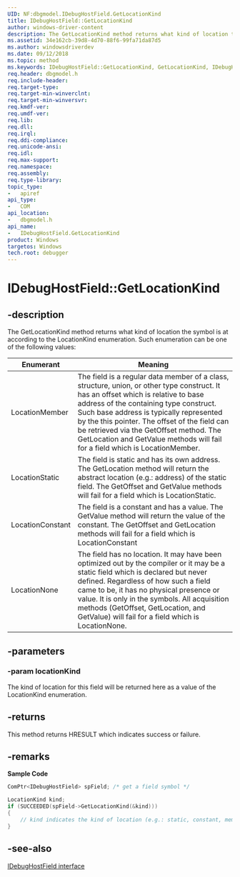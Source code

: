 ```yaml
---
UID: NF:dbgmodel.IDebugHostField.GetLocationKind
title: IDebugHostField::GetLocationKind
author: windows-driver-content
description: The GetLocationKind method returns what kind of location the symbol is at according to the LocationKind enumeration. 
ms.assetid: 34e162cb-39d8-4d70-88f6-99fa71da87d5
ms.author: windowsdriverdev
ms.date: 09/12/2018 
ms.topic: method
ms.keywords: IDebugHostField::GetLocationKind, GetLocationKind, IDebugHostField.GetLocationKind, IDebugHostField::GetLocationKind, IDebugHostField.GetLocationKind
req.header: dbgmodel.h
req.include-header:
req.target-type:
req.target-min-winverclnt:
req.target-min-winversvr:
req.kmdf-ver:
req.umdf-ver:
req.lib:
req.dll:
req.irql: 
req.ddi-compliance:
req.unicode-ansi:
req.idl:
req.max-support:
req.namespace:
req.assembly:
req.type-library: 
topic_type: 
-	apiref
api_type: 
-	COM
api_location: 
-	dbgmodel.h
api_name: 
-	IDebugHostField.GetLocationKind
product: Windows
targetos: Windows
tech.root: debugger
---
```


# IDebugHostField::GetLocationKind


## -description

The GetLocationKind method returns what kind of location the symbol is at according to the LocationKind enumeration. Such enumeration can be one of the following values: 

Enumerant	| Meaning
|-----------|----------|
LocationMember 	| The field is a regular data member of a class, structure, union, or other type construct. It has an offset which is relative to base address of the containing type construct. Such base address is typically represented by the this pointer. The offset of the field can be retrieved via the GetOffset method. The GetLocation and GetValue methods will fail for a field which is LocationMember.
LocationStatic	| The field is static and has its own address. The GetLocation method will return the abstract location (e.g.: address) of the static field. The GetOffset and GetValue methods will fail for a field which is LocationStatic.
LocationConstant	| The field is a constant and has a value. The GetValue method will return the value of the constant. The GetOffset and GetLocation methods will fail for a field which is LocationConstant
LocationNone	| The field has no location. It may have been optimized out by the compiler or it may be a static field which is declared but never defined. Regardless of how such a field came to be, it has no physical presence or value. It is only in the symbols. All acquisition methods (GetOffset, GetLocation, and GetValue) will fail for a field which is LocationNone.


## -parameters

### -param locationKind
The kind of location for this field will be returned here as a value of the LocationKind enumeration.

## -returns
This method returns HRESULT which indicates success or failure.

## -remarks

**Sample Code**

```cpp
ComPtr<IDebugHostField> spField; /* get a field symbol */

LocationKind kind;
if (SUCCEEDED(spField->GetLocationKind(&kind)))
{
    // kind indicates the kind of location (e.g.: static, constant, member, etc...)
}
```


## -see-also

[IDebugHostField interface](nn-dbgmodel-idebughostfield.md)
